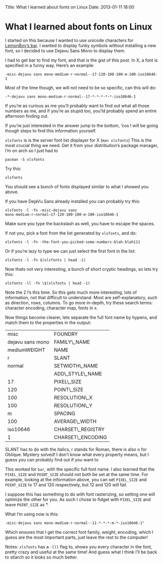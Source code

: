 Title: What I learned about fonts on Linux
Date: 2013-01-11 18:00

What I learned about fonts on Linux
===================================

I started on this because I wanted to use unicode characters for
[LemonBoy’s bar](https://github.com/LemonBoy/bar). I wanted to display
funky symbols without installing a new font, so I decided to use Dejavu
Sans Mono to display them.

I had to get bar to find my font, and that is the gist of this post. In
X, a font is specified in a funny way. Here’s an example:

`-misc-dejavu sans mono-medium-r-normal--17-120-100-100-m-100-iso10646-1`

Most of the time though, we will not need to be so specific, can this
will do:

`-*-dejavu sans mono-medium-r-normal--17-*-*-*-*-*-iso10646-1`

If you’re as curious as me you’ll probably want to find out what all
those numbers as me, and if you’re as stupid too, you’ld probably spend
an entire afternoon finding out.

If you’re just interested in the answer jump to the bottom, ’cos I will
be going though steps to find this information yourself.

`xlsfonts` is is the server font list displayer for X
(`man xlsfonts`) This is the most crucial thing we need. Get it from
your distribution’s package manager, I’m on arch so I just had to

```
pacman -S xlsfonts
```

Try this:

```
xlsfonts
```

You should see a bunch of fonts displayed similar to what I showed you
above.

If you have DejaVu Sans already installed you can probably try this:

```
xlsfonts -l -fn -misc-dejavu sans 
mono-medium-r-normal–17-120-100-100-m-100-iso10646-1
```

Make sure you type the backslash as well, you have to escape the spaces.

If not you, pick a font from the list generated by `xlsfonts`, and do:

    xlsfonts -l -fn -the-font-you-picked-some-numbers-blah-blah111

Or if you’re lazy to type we can just select the first font in the list:

    xlsfonts -l -fn $(xlsfonts | head -1)

Now thats not very interesting, a bunch of short cryptic headings, so lets try this:

    xlsfonts -ll -fn \$(xlsfonts | head -1)

Note the 2 l’s this time. So this gets much more interesting, lots of
information, not that difficult to understand. Most are
self-explanatory, such as direction, rows, columns. To go more in-depth,
try these search terms: character encoding, character map, fonts in x.

Now things become clearer, lets separate the full font name by hypens,
and match them to the properties in the output:

<table>
  <tbody>
  <tr>
    <td>misc</td><td>FOUNDRY</td>
  </tr>
  <tr>
    <td>dejavu sans mono</td><td>FAMILY\_NAME</td>
  </tr>
  <tr>
    <td>mediumWEIGHT </td><td>NAME</td>
  </tr>
  <tr>
    <td>r</td><td>SLANT</td>
  </tr>
  <tr>
    <td>normal</td><td>SETWIDTH\_NAME</td>
  </tr>
      <td></td>
      <td>ADD\_STYLE\_NAME</td>
  <tr>
    <td>17</td><td>PIXEL\_SIZE</td>
  </tr>
  <tr>
    <td>120</td><td>POINT\_SIZE</td>
  </tr>
  <tr>
    <td>100</td><td>RESOLUTION\_X</td>
  </tr>
  <tr>
    <td>100</td><td>RESOLUTION\_Y</td>
  </tr>
  <tr>
    <td>m</td><td>SPACING</td>
  </tr>
  <tr>
    <td>100</td><td>AVERAGE\_WIDTH</td>
  </tr>
  <tr>
    <td>iso10646</td><td>CHARSET\_REGISTRY</td>
  </tr>
  <tr>
    <td>1</td><td>CHARSET\_ENCODING</td>
  </tr>
  </tbody>
</table>

SLANT has to do with the italics, r stands for Roman, there is also o
for Oblique. Mystery solved! I don’t know what every property means, but
I guess you can probably find out if you want to

This worked for `bar`, with the specific full font name. I also learned
that the `PIXEL_SIZE` and `POINT_SIZE` should not both be set at the
same time. For example, looking at the information above, you can set
`PIXEL_SIZE` and `POINT_SIZE` to 17 and 120 respectively, but 12 and 120
will fail.

I suppose this has something to do with font rasterizing, so setting one
will optimize the other for you. As such I chose to fidget with
`PIXEL_SIZE` and leave `POINT_SIZE` as \*.

What I’m using now is this:

    -misc-dejavu sans mono-medium-r-normal--11-*-*-*-m-*-iso10646-1"

Which ensures that I get the correct font family, weight, encoding,
which I guess are the most important parts, just leave the rest to the
computer!

Notes: `xlsfonts` has a `-lll` flag to, shows you every character in the
font, pretty crazy and useful at the same time! And guess what I think
I’ll be back to stlarch so it looks so much better.
